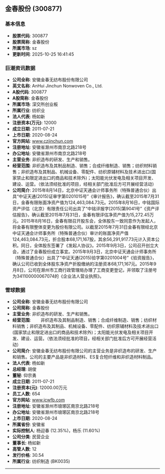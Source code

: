 ## 金春股份 (300877)

### 基本信息

- **股票代码**: 300877
- **股票简称**: 金春股份
- **所属市场**: sz
- **更新时间**: 2025-10-25 16:41:45

### 巨潮资讯数据

- **公司全称**: 安徽金春无纺布股份有限公司
- **英文名称**: AnHui Jinchun Nonwoven Co., Ltd.
- **A股代码**: 300877
- **A股简称**: 金春股份
- **所属市场**: 深交所创业板
- **所属行业**: 纺织业
- **法人代表**: 杨如新
- **注册资本(万元)**: 12000
- **成立日期**: 2011-07-21
- **上市日期**: 2020-08-24
- **官方网站**: www.czjinchun.com
- **注册地址**: 安徽省滁州市南京北路218号
- **办公地址**: 安徽省滁州市南京北路218号
- **主营业务**: 非织造布的研发、生产和销售。
- **经营范围**: 非织造布及其制品制造、销售；合成纤维制造、销售；纺织材料销售；非织造布及其制品、机械设备、零配件、纺织原辅材料及技术进出口(国家禁止和限定进出口的商品和技术除外)；太阳能光伏发电及相关项目开发、建设、运营。（依法须经批准的项目，经相关部门批准后方可开展经营活动）
- **公司简介**: 2015年8月14日，北京中证天通会计师事务所（特殊普通合伙）出具“中证天通(2015)证审字第0201015号”《审计报告》，确认截至2015年7月31日，金春有限账面净资产值为124,463,084.73元。2015年8月16日，中铭国际资产评估（北京）有限责任公司出具了“中铭评报字[2015]第9041号”《资产评估报告》，确认截至2015年7月31日，金春有限评估净资产值为15,272.45万元。2015年8月16日，金春有限召开股东会，全体股东一致同意作为发起人，将金春有限整体变更为股份有限公司。以截至2015年7月31日金春有限经北京中证天通会计师事务所（特殊普通合伙）审计的账面净资产值124,463,084.73元，折合股本68,171,167股，其余56,291,917.73元计入资本公积。同日，全体股东签署了《发起人协议》。2015年9月3日，公司召开创立大会，通过了金春股份成立事宜。2015年9月3日，北京中证天通会计师事务所（特殊普通合伙）出具了“中证天通(2015)验字第0201004号”《验资报告》，确认公司已收到全体股东净资产折股缴纳的注册资本68,171,167元。2015年9月8日，公司在滁州市工商行政管理局办理了工商变更登记，并领取了注册号为341100000067074的《企业法人营业执照》。

### 雪球数据

- **公司全称**: 安徽金春无纺布股份有限公司
- **公司简称**: 金春股份
- **主营业务**: 非织造布的研发、生产和销售。
- **经营范围**: 　　非织造布及其制品制造、销售；合成纤维制造、销售；纺织材料销售；非织造布及其制品、机械设备、零配件、纺织原辅材料及技术进出口(国家禁止和限定进出口的商品和技术除外)；太阳能光伏发电及相关项目开发、建设、运营。（依法须经批准的项目，经相关部门批准后方可开展经营活动）
- **公司简介**: 安徽金春无纺布股份有限公司的主营业务是非织造布的研发、生产和销售。公司的主要产品是非织造材料、ES复合短纤维和非织造材料制品。
- **法人代表**: 杨如新
- **总经理**: 胡俊
- **董秘**: 仰宗勇
- **成立日期**: 2011-07-21
- **注册资本(元)**: 12000.00万元
- **员工人数**: 654
- **官方网站**: www.jcwfb.com
- **注册地址**: 安徽省滁州市琅琊区南京北路218号
- **办公地址**: 安徽省滁州市琅琊区南京北路218号
- **上市日期**: 2020-08-24
- **所属省份**: 安徽省
- **实际控制人**: 杨迎春 (12.35%)，杨乐 (11.60%)
- **公司分类**: 民营企业
- **董事长**: 杨如新
- **高管人数**: 12
- **发行价格**: 30.54
- **所属行业**: 纺织制造 (BK0035)

---